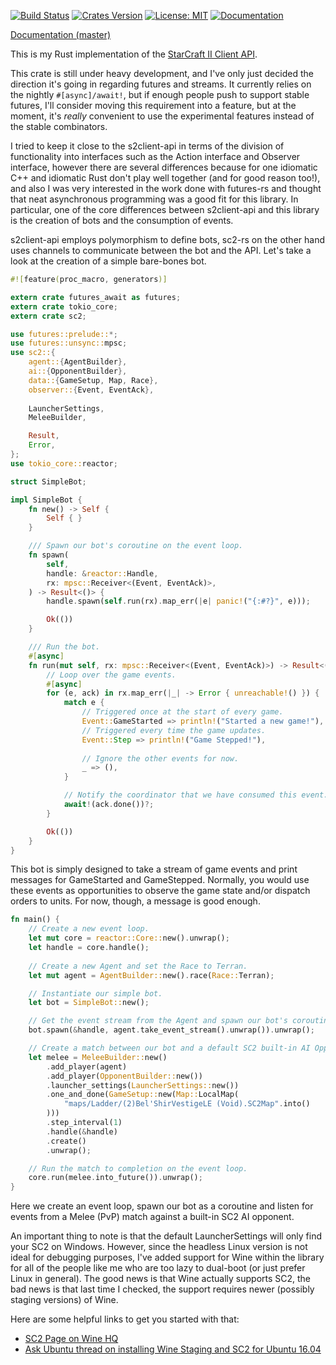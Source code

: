 [![Build Status](https://travis-ci.org/awestlake87/sc2-rs.svg?branch=master)](https://travis-ci.org/awestlake87/sc2-rs)
[![Crates Version](https://img.shields.io/crates/v/sc2.svg)](https://crates.io/crates/sc2)
[![License: MIT](https://img.shields.io/badge/License-MIT-yellow.svg)](https://opensource.org/licenses/MIT)
[![Documentation](https://docs.rs/sc2/badge.svg)](https://docs.rs/crate/sc2)

[Documentation (master)](https://awestlake87.github.io/sc2-rs/sc2/)

This is my Rust implementation of the [StarCraft II Client API](https://github.com/Blizzard/s2client-api).

This crate is still under heavy development, and I've only just decided the 
direction it's going in regarding futures and streams. It currently relies on 
the nightly `#[async]/await!`, but if enough people push to support stable 
futures, I'll consider moving this requirement into a feature, but at the 
moment, it's *really* convenient to use the experimental features instead of the 
stable combinators.

I tried to keep it close to the s2client-api in terms of the division of 
functionality into interfaces such as the Action interface and Observer 
interface, however there are several differences because for one idiomatic C++ 
and idiomatic Rust don't play well together (and for good reason too!), and also
I was very interested in the work done with futures-rs and thought that neat
asynchronous programming was a good fit for this library. In particular, one of
the core differences between s2client-api and this library is the creation of
bots and the consumption of events.

s2client-api employs polymorphism to define bots, sc2-rs on the other hand uses
channels to communicate between the bot and the API. Let's take a look at the
creation of a simple bare-bones bot.

```rust
#![feature(proc_macro, generators)]

extern crate futures_await as futures;
extern crate tokio_core;
extern crate sc2;

use futures::prelude::*;
use futures::unsync::mpsc;
use sc2::{
    agent::{AgentBuilder},
    ai::{OpponentBuilder},
    data::{GameSetup, Map, Race},
    observer::{Event, EventAck},
    
    LauncherSettings,
    MeleeBuilder,

    Result,
    Error,
};
use tokio_core::reactor;

struct SimpleBot;

impl SimpleBot {
    fn new() -> Self {
        Self { }
    }

    /// Spawn our bot's coroutine on the event loop.
    fn spawn(
        self,
        handle: &reactor::Handle,
        rx: mpsc::Receiver<(Event, EventAck)>,
    ) -> Result<()> {
        handle.spawn(self.run(rx).map_err(|e| panic!("{:#?}", e)));

        Ok(())
    }

    /// Run the bot.
    #[async]
    fn run(mut self, rx: mpsc::Receiver<(Event, EventAck)>) -> Result<()> {
        // Loop over the game events.
        #[async]
        for (e, ack) in rx.map_err(|_| -> Error { unreachable!() }) {
            match e {
                // Triggered once at the start of every game.
                Event::GameStarted => println!("Started a new game!"),
                // Triggered every time the game updates.
                Event::Step => println!("Game Stepped!"),
            
                // Ignore the other events for now.
                _ => (),
            }

            // Notify the coordinator that we have consumed this event.
            await!(ack.done())?;
        }

        Ok(())
    }
}
```

This bot is simply designed to take a stream of game events and print messages
for GameStarted and GameStepped. Normally, you would use these events as
opportunities to observe the game state and/or dispatch orders to units. For
now, though, a message is good enough.

```rust
fn main() {
    // Create a new event loop.
    let mut core = reactor::Core::new().unwrap();
    let handle = core.handle();
    
    // Create a new Agent and set the Race to Terran.
    let mut agent = AgentBuilder::new().race(Race::Terran);

    // Instantiate our simple bot.
    let bot = SimpleBot::new();

    // Get the event stream from the Agent and spawn our bot's coroutine.
    bot.spawn(&handle, agent.take_event_stream().unwrap()).unwrap();

    // Create a match between our bot and a default SC2 built-in AI Opponent.
    let melee = MeleeBuilder::new()
        .add_player(agent)
        .add_player(OpponentBuilder::new())
        .launcher_settings(LauncherSettings::new())
        .one_and_done(GameSetup::new(Map::LocalMap(
            "maps/Ladder/(2)Bel'ShirVestigeLE (Void).SC2Map".into()
        )))
        .step_interval(1)
        .handle(&handle)
        .create()
        .unwrap();

    // Run the match to completion on the event loop.
    core.run(melee.into_future()).unwrap();
}
```

Here we create an event loop, spawn our bot as a coroutine and listen for events
from a Melee (PvP) match against a built-in SC2 AI opponent. 

An important thing to note is that the default LauncherSettings will only find 
your SC2 on Windows. However, since the headless Linux version is not ideal for 
debugging purposes, I've added support for Wine within the library for all of 
the people like me who are too lazy to dual-boot (or just prefer Linux in 
general). The good news is that Wine actually supports SC2, the bad news is that
last time I checked, the support requires newer (possibly staging versions) of 
Wine. 

Here are some helpful links to get you started with that:
- [SC2 Page on Wine HQ](https://appdb.winehq.org/objectManager.php?sClass=version&iId=20882)
- [Ask Ubuntu thread on installing Wine Staging and SC2 for Ubuntu 16.04](https://askubuntu.com/questions/846651/installing-starcraft-2-playonlinux)
